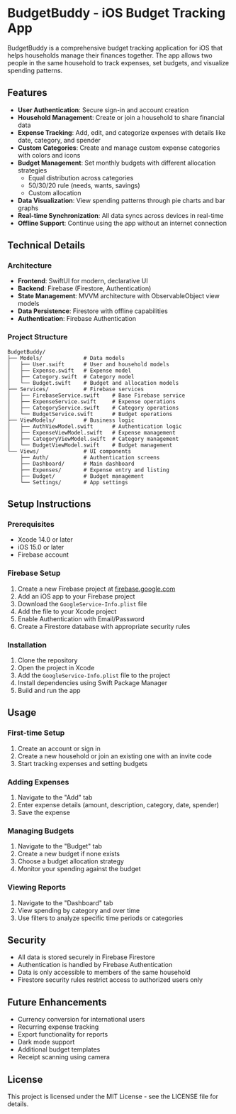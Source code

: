 # BudgetBuddy - iOS Budget Tracking App

BudgetBuddy is a comprehensive budget tracking application for iOS that helps households manage their finances together. The app allows two people in the same household to track expenses, set budgets, and visualize spending patterns.

## Features

- **User Authentication**: Secure sign-in and account creation
- **Household Management**: Create or join a household to share financial data
- **Expense Tracking**: Add, edit, and categorize expenses with details like date, category, and spender
- **Custom Categories**: Create and manage custom expense categories with colors and icons
- **Budget Management**: Set monthly budgets with different allocation strategies
  - Equal distribution across categories
  - 50/30/20 rule (needs, wants, savings)
  - Custom allocation
- **Data Visualization**: View spending patterns through pie charts and bar graphs
- **Real-time Synchronization**: All data syncs across devices in real-time
- **Offline Support**: Continue using the app without an internet connection

## Technical Details

### Architecture

- **Frontend**: SwiftUI for modern, declarative UI
- **Backend**: Firebase (Firestore, Authentication)
- **State Management**: MVVM architecture with ObservableObject view models
- **Data Persistence**: Firestore with offline capabilities
- **Authentication**: Firebase Authentication

### Project Structure

```
BudgetBuddy/
├── Models/             # Data models
│   ├── User.swift      # User and household models
│   ├── Expense.swift   # Expense model
│   ├── Category.swift  # Category model
│   └── Budget.swift    # Budget and allocation models
├── Services/           # Firebase services
│   ├── FirebaseService.swift    # Base Firebase service
│   ├── ExpenseService.swift     # Expense operations
│   ├── CategoryService.swift    # Category operations
│   └── BudgetService.swift      # Budget operations
├── ViewModels/         # Business logic
│   ├── AuthViewModel.swift      # Authentication logic
│   ├── ExpenseViewModel.swift   # Expense management
│   ├── CategoryViewModel.swift  # Category management
│   └── BudgetViewModel.swift    # Budget management
└── Views/              # UI components
    ├── Auth/           # Authentication screens
    ├── Dashboard/      # Main dashboard
    ├── Expenses/       # Expense entry and listing
    ├── Budget/         # Budget management
    └── Settings/       # App settings
```

## Setup Instructions

### Prerequisites

- Xcode 14.0 or later
- iOS 15.0 or later
- Firebase account

### Firebase Setup

1. Create a new Firebase project at [firebase.google.com](https://firebase.google.com)
2. Add an iOS app to your Firebase project
3. Download the `GoogleService-Info.plist` file
4. Add the file to your Xcode project
5. Enable Authentication with Email/Password
6. Create a Firestore database with appropriate security rules

### Installation

1. Clone the repository
2. Open the project in Xcode
3. Add the `GoogleService-Info.plist` file to the project
4. Install dependencies using Swift Package Manager
5. Build and run the app

## Usage

### First-time Setup

1. Create an account or sign in
2. Create a new household or join an existing one with an invite code
3. Start tracking expenses and setting budgets

### Adding Expenses

1. Navigate to the "Add" tab
2. Enter expense details (amount, description, category, date, spender)
3. Save the expense

### Managing Budgets

1. Navigate to the "Budget" tab
2. Create a new budget if none exists
3. Choose a budget allocation strategy
4. Monitor your spending against the budget

### Viewing Reports

1. Navigate to the "Dashboard" tab
2. View spending by category and over time
3. Use filters to analyze specific time periods or categories

## Security

- All data is stored securely in Firebase Firestore
- Authentication is handled by Firebase Authentication
- Data is only accessible to members of the same household
- Firestore security rules restrict access to authorized users only

## Future Enhancements

- Currency conversion for international users
- Recurring expense tracking
- Export functionality for reports
- Dark mode support
- Additional budget templates
- Receipt scanning using camera

## License

This project is licensed under the MIT License - see the LICENSE file for details.
